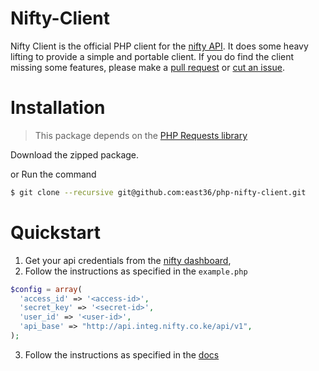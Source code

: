 Nifty-Client
=======================================
Nifty Client is the official PHP client for the [nifty API](http://docs.nifty.co.ke/).
It does some heavy lifting to provide a simple and portable client.
If you do find the client missing some features, please make a [pull request](https://github.com/east36/php-nifty-client/pulls)
or [cut an issue](https://github.com/east36/php-nifty-client/issues).

Installation
===============
>This package depends on the [PHP Requests library](https://github.com/rmccue/Requests)

Download the zipped package.

or Run the command

```bash
$ git clone --recursive git@github.com:east36/php-nifty-client.git

```

Quickstart
=============

1. Get your api credentials from the [nifty dashboard](https://www.integ.nifty.co.ke/users/register/),
2. Follow the instructions as specified in the `example.php`

```php
$config = array(
  'access_id' => '<access-id>',
  'secret_key' => '<secret-id>',
  'user_id' => '<user-id>',
  'api_base' => "http://api.integ.nifty.co.ke/api/v1",
);
```
3. Follow the instructions as specified in the [docs](docs.nifty.co.ke)
